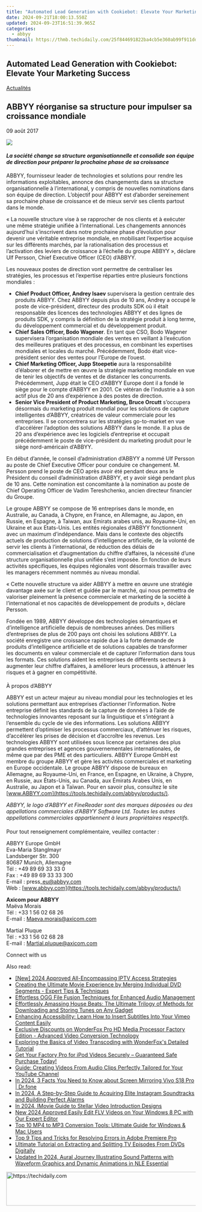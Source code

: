 ```yaml
---
title: "Automated Lead Generation with Cookiebot: Elevate Your Marketing Success"
date: 2024-09-21T18:00:13.550Z
updated: 2024-09-23T16:51:39.965Z
categories:
  - abbyy
thumbnail: https://thmb.techidaily.com/25f844691822ba4cb5e360ab99f911dddda24c96d9c140ba9ad85b4664a5d151.png
---
```


## Automated Lead Generation with Cookiebot: Elevate Your Marketing Success

[Actualités](https://tools.techidaily.com/abbyy/products/)

## ABBYY réorganise sa structure pour impulser sa croissance mondiale

09 août 2017

![](https://content.abbyy.com/-/media/project/abbyy/abbyy/branchtemplates/shutterstock_1272462163_1296-x-729.jpg?h=729&iar=0&w=1296)

#### _La société change sa structure organisationnelle et consolide son équipe de direction pour préparer la prochaine phase de sa croissance_

  
ABBYY, fournisseur leader de technologies et solutions pour rendre les informations exploitables, annonce des changements dans sa structure organisationnelle à l’international, y compris de nouvelles nominations dans son équipe de direction. L’objectif pour ABBYY est d’aborder sereinement sa prochaine phase de croissance et de mieux servir ses clients partout dans le monde.

  
« La nouvelle structure vise à se rapprocher de nos clients et à exécuter une même stratégie unifiée à l’international. Les changements annoncés aujourd’hui s’inscrivent dans notre prochaine phase d’évolution pour devenir une véritable entreprise mondiale, en mobilisant l’expertise acquise sur les différents marchés, par la rationalisation des processus et l’activation des leviers de croissance à l’échelle du groupe ABBYY », déclare Ulf Persson, Chief Executive Officer (CEO) d’ABBYY.

  
Les nouveaux postes de direction vont permettre de centraliser les stratégies, les processus et l’expertise réparties entre plusieurs fonctions mondiales :

* **Chief Product Officer, Andrey Isaev** supervisera la gestion centrale des produits ABBYY. Chez ABBYY depuis plus de 10 ans, Andrey a occupé le poste de vice-président, directeur des produits SDK où il était responsable des licences des technologies ABBYY et des lignes de produits SDK, y compris la définition de la stratégie produit à long terme, du développement commercial et du développement produit.
* **Chief Sales Officer, Bodo Wagener**. En tant que CSO, Bodo Wagener supervisera l’organisation mondiale des ventes en veillant à l’exécution des meilleures pratiques et des processus, en combinant les expertises mondiales et locales du marché. Précédemment, Bodo était vice-président senior des ventes pour l’Europe de l’ouest.
* **Chief Marketing Officer, Jupp Stoepetie** aura la responsabilité d’élaborer et de mettre en œuvre la stratégie marketing mondiale en vue de tenir les objectifs de ventes et de distancer les concurrents. Précédemment, Jupp était le CEO d’ABBYY Europe dont il a fondé le siège pour le compte d’ABBYY en 2001\. Ce vétéran de l’industrie a à son actif plus de 20 ans d’expérience à des postes de direction.
* **Senior Vice President of Product Marketing, Bruce Orcutt** s’occupera désormais du marketing produit mondial pour les solutions de capture intelligentes d’ABBYY, créatrices de valeur commerciale pour les entreprises. Il se concentrera sur les stratégies go-to-market en vue d’accélérer l’adoption des solutions ABBYY dans le monde. Il a plus de 20 ans d’expérience avec les logiciels d’entreprise et occupait précédemment le poste de vice-président du marketing produit pour le siège nord-américain d’ABBYY.

  
En début d’année, le conseil d’administration d’ABBYY a nommé Ulf Persson au poste de Chief Executive Officer pour conduire ce changement. M. Persson prend le poste de CEO après avoir été pendant deux ans le Président du conseil d’administration d’ABBYY, et y avoir siégé pendant plus de 10 ans. Cette nomination est concomitante à la nomination au poste de Chief Operating Officer de Vadim Tereshchenko, ancien directeur financier du Groupe.

  
Le groupe ABBYY se compose de 16 entreprises dans le monde, en Australie, au Canada, à Chypre, en France, en Allemagne, au Japon, en Russie, en Espagne, à Taiwan, aux Emirats arabes unis, au Royaume-Uni, en Ukraine et aux Etats-Unis. Les entités régionales d’ABBYY fonctionnent avec un maximum d’indépendance. Mais dans le contexte des objectifs actuels de production de solutions d’intelligence artificielle, de la volonté de servir les clients à l’international, de réduction des délais de commercialisation et d’augmentation du chiffre d’affaires, la nécessité d’une structure organisationnelle plus unifiée s’est imposée. En fonction de leurs activités spécifiques, les équipes régionales vont désormais travailler avec les managers récemment nommés au niveau mondial.

  
« Cette nouvelle structure va aider ABBYY à mettre en œuvre une stratégie davantage axée sur le client et guidée par le marché, qui nous permettra de valoriser pleinement la présence commerciale et marketing de la société à l’international et nos capacités de développement de produits », déclare Persson.

  
Fondée en 1989, ABBYY développe des technologies sémantiques et d’intelligence artificielle depuis de nombreuses années. Des milliers d’entreprises de plus de 200 pays ont choisi les solutions ABBYY. La société enregistre une croissance rapide due à la forte demande de produits d’intelligence artificielle et de solutions capables de transformer les documents en valeur commerciale et de capturer l’information dans tous les formats. Ces solutions aident les entreprises de différents secteurs à augmenter leur chiffre d’affaires, à améliorer leurs processus, à atténuer les risques et à gagner en compétitivité.

####   
À propos d’ABBYY

ABBYY est un acteur majeur au niveau mondial pour les technologies et les solutions permettant aux entreprises d’actionner l’information. Notre entreprise définit les standards de la capture de données à l’aide de technologies innovantes reposant sur la linguistique et s’intégrant à l’ensemble du cycle de vie des informations. Les solutions ABBYY permettent d’optimiser les processus commerciaux, d’atténuer les risques, d’accélérer les prises de décision et d’accroître les revenus. Les technologies ABBYY sont utilisées sous licence par certaines des plus grandes entreprises et agences gouvernementales internationales, de même que par des PME et des particuliers. ABBYY Europe GmbH est membre du groupe ABBYY et gère les activités commerciales et marketing en Europe occidentale. Le groupe ABBYY dispose de bureaux en Allemagne, au Royaume-Uni, en France, en Espagne, en Ukraine, à Chypre, en Russie, aux États-Unis, au Canada, aux Émirats Arabes Unis, en Australie, au Japon et à Taïwan. Pour en savoir plus, consultez le site [www.ABBYY.com](https://tools.techidaily.com/abbyy/products/).

  
_ABBYY, le logo d’ABBYY et FineReader sont des marques déposées ou des appellations commerciales d’ABBYY Software Ltd. Toutes les autres appellations commerciales appartiennent à leurs propriétaires respectifs._

####   
Pour tout renseignement complémentaire, veuillez contacter :

  
ABBYY Europe GmbH  
Eva-Maria Stanglmayr  
Landsberger Str. 300  
80687 Munich, Allemagne  
Tél : +49 89 69 33 33 0  
Fax : +49 89 69 33 33 300  
E-mail : press\_eu@abbyy.com  
Web : [www.abbyy.com](https://tools.techidaily.com/abbyy/products/)

  
**Axicom pour ABBYY**  
Maëva Morais  
Tél : +33 1 56 02 68 26  
E-mail : Maeva.morais@axicom.com

Martial Pluque  
Tél : +33 1 56 02 68 28  
E-mail : Martial.pluque@axicom.com

Connect with us

<ins class="adsbygoogle"
     style="display:block"
     data-ad-format="autorelaxed"
     data-ad-client="ca-pub-7571918770474297"
     data-ad-slot="1223367746"></ins>

<ins class="adsbygoogle"
     style="display:block"
     data-ad-client="ca-pub-7571918770474297"
     data-ad-slot="8358498916"
     data-ad-format="auto"
     data-full-width-responsive="true"></ins>

<span class="atpl-alsoreadstyle">Also read:</span>
<div><ul>
<li><a href="https://screen-recording.techidaily.com/new-2024-approved-all-encompassing-iptv-access-strategies/"><u>[New] 2024 Approved All-Encompassing IPTV Access Strategies</u></a></li>
<li><a href="https://discover-advanced.techidaily.com/creating-the-ultimate-movie-experience-by-merging-individual-dvd-segments-expert-tips-and-techniques/"><u>Creating the Ultimate Movie Experience by Merging Individual DVD Segments - Expert Tips & Techniques</u></a></li>
<li><a href="https://discover-advanced.techidaily.com/effortless-ogg-file-fusion-techniques-for-enhanced-audio-management/"><u>Effortless OGG File Fusion Techniques for Enhanced Audio Management</u></a></li>
<li><a href="https://discover-advanced.techidaily.com/effortlessly-amassing-house-beats-the-ultimate-trilogy-of-methods-for-downloading-and-storing-tunes-on-any-gadget/"><u>Effortlessly Amassing House Beats: The Ultimate Trilogy of Methods for Downloading and Storing Tunes on Any Gadget</u></a></li>
<li><a href="https://discover-advanced.techidaily.com/enhancing-accessibility-learn-how-to-insert-subtitles-into-your-vimeo-content-easily/"><u>Enhancing Accessibility: Learn How to Insert Subtitles Into Your Vimeo Content Easily</u></a></li>
<li><a href="https://discover-advanced.techidaily.com/exclusive-discounts-on-wonderfox-pro-hd-media-processor-factory-edition-advanced-video-conversion-technology/"><u>Exclusive Discounts on WonderFox Pro HD Media Processor Factory Edition - Advanced Video Conversion Technology</u></a></li>
<li><a href="https://discover-advanced.techidaily.com/exploring-the-basics-of-video-transcoding-with-wonderfoxs-detailed-tutorial/"><u>Exploring the Basics of Video Transcoding with WonderFox's Detailed Tutorial</u></a></li>
<li><a href="https://discover-advanced.techidaily.com/get-your-factory-pro-for-ipod-videos-securely-guaranteed-safe-purchase-today/"><u>Get Your Factory Pro for iPod Videos Securely – Guaranteed Safe Purchase Today!</u></a></li>
<li><a href="https://discover-advanced.techidaily.com/guide-creating-videos-from-audio-clips-perfectly-tailored-for-your-youtube-channel/"><u>Guide: Creating Videos From Audio Clips Perfectly Tailored for Your YouTube Channel</u></a></li>
<li><a href="https://screen-mirror.techidaily.com/in-2024-3-facts-you-need-to-know-about-screen-mirroring-vivo-s18-pro-drfone-by-drfone-android/"><u>In 2024, 3 Facts You Need to Know about Screen Mirroring Vivo S18 Pro | Dr.fone</u></a></li>
<li><a href="https://extra-hints.techidaily.com/in-2024-a-step-by-step-guide-to-acquiring-elite-instagram-soundtracks-and-building-perfect-alarms/"><u>In 2024, A Step-by-Step Guide to Acquiring Elite Instagram Soundtracks and Building Perfect Alarms</u></a></li>
<li><a href="https://youtube-help.techidaily.com/in-2024-imovie-guide-to-stellar-video-introduction-designs/"><u>In 2024, IMovie Guide to Stellar Video Introduction Designs</u></a></li>
<li><a href="https://smart-video-editing.techidaily.com/new-2024-approved-easily-edit-flv-videos-on-your-windows-8-pc-with-our-expert-editor/"><u>New 2024 Approved Easily Edit FLV Videos on Your Windows 8 PC with Our Expert Editor</u></a></li>
<li><a href="https://media-tips.techidaily.com/top-10-mp4-to-mp3-conversion-tools-ultimate-guide-for-windows-and-mac-users/"><u>Top 10 MP4 to MP3 Conversion Tools: Ultimate Guide for Windows & Mac Users</u></a></li>
<li><a href="https://win-howtos.techidaily.com/top-9-tips-and-tricks-for-resolving-errors-in-adobe-premiere-pro/"><u>Top 9 Tips and Tricks for Resolving Errors in Adobe Premiere Pro</u></a></li>
<li><a href="https://video-capture.techidaily.com/ultimate-tutorial-on-extracting-and-splitting-tv-episodes-from-dvds-digitally/"><u>Ultimate Tutorial on Extracting and Splitting TV Episodes From DVDs Digitally</u></a></li>
<li><a href="https://audio-editing.techidaily.com/updated-in-2024-aural-journey-illustrating-sound-patterns-with-waveform-graphics-and-dynamic-animations-in-nle-essential/"><u>Updated In 2024, Aural Journey Illustrating Sound Patterns with Waveform Graphics and Dynamic Animations in NLE Essential</u></a></li>
</ul></div>

<!-- affiliate ads begin -->
<a href="https://appsumo.8odi.net/c/5597632/2144308/7443" target="_top" id="2144308">
  <img src="//a.impactradius-go.com/display-ad/7443-2144308" border="0" alt="https://techidaily.com" width="600" height="90"/>
</a>
<img height="0" width="0" src="https://appsumo.8odi.net/i/5597632/2144308/7443" style="position:absolute;visibility:hidden;" border="0" />
<!-- affiliate ads end -->

